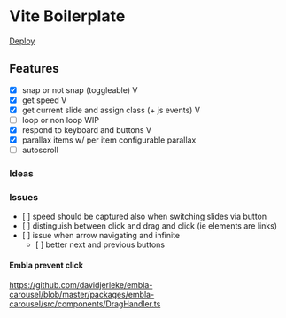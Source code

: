 # Vite Boilerplate

[Deploy](fslide-0.surge.sh)

## Features

- [x] snap or not snap (toggleable) V
- [x] get speed V
- [x] get current slide and assign class (+ js events) V
- [ ] loop or non loop WIP
- [x] respond to keyboard and buttons V
- [x] parallax items w/ per item configurable parallax
- [ ] autoscroll

### Ideas

### Issues

- [ ] speed should be captured also when switching slides via button
- [ ] distinguish between click and drag and click (ie elements are links)
- [ ] issue when arrow navigating and infinite
  - [ ] better next and previous buttons

#### Embla prevent click

https://github.com/davidjerleke/embla-carousel/blob/master/packages/embla-carousel/src/components/DragHandler.ts
